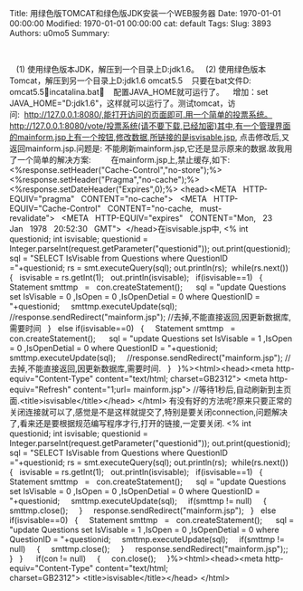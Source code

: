 Title: 用绿色版TOMCAT和绿色版JDK安装一个WEB服务器
Date: 1970-01-01 00:00:00
Modified: 1970-01-01 00:00:00
cat: default
Tags: 
Slug: 3893
Authors: u0mo5 
Summary: 

 


   (1) 使用绿色版本JDK，解压到一个目录上D:jdk1.6。   (2) 使用绿色版本Tomcat，解压到另一个目录上D:jdk1.6	omcat5.5    只要在bat文件D:	omcat5.5incatalina.bat，    配置JAVA_HOME就可运行了。    增加：set JAVA_HOME="D:jdk1.6"，这样就可以运行了。测试tomcat，访问:  http://127.0.0.1:8080/,能打开访问的页面即可.用一个简单的投票系统。http://127.0.0.1:8080/vote/投票系统(请不要下载,已经加密)其中,有一个管理界面的mainform.jsp上有一个按钮,修改数据,所链接的是isvisable.jsp, 点击修改后,又返回mainform.jsp.问题是: 不能刷新mainform.jsp,它还是显示原来的数据.故我用了一个简单的解决方案:         在mainform.jsp上,禁止缓存,如下:&lt;%response.setHeader("Cache-Control","no-store");%&gt;&lt;%response.setHeader("Pragma","no-cache");%&gt;&lt;%response.setDateHeader("Expires",0);%&gt;
&lt;head&gt;&lt;META   HTTP-EQUIV="pragma"   CONTENT="no-cache"&gt;   &lt;META   HTTP-EQUIV="Cache-Control"   CONTENT="no-cache,   must-revalidate"&gt;   &lt;META   HTTP-EQUIV="expires"   CONTENT="Mon,   23   Jan   1978   20:52:30   GMT"&gt;  &lt;/head&gt;在isvisable.jsp中,
&lt;% int questionid; int isvisable; questionid = Integer.parseInt(request.getParameter("questionid")); out.print(questionid); sql = "SELECT IsVisable from Questions where QuestionID ="+questionid; rs = smt.executeQuery(sql); out.println(rs);
 while(rs.next())  {   isvisable = rs.getInt(1);   out.println(isvisable);   if(isvisable==1)   {     Statement smttmp   =   con.createStatement();      sql = "update Questions set IsVisable = 0 ,IsOpen = 0 ,IsOpenDetial = 0 where QuestionID = "+questionid;     smttmp.executeUpdate(sql);     //response.sendRedirect("mainform.jsp"); //去掉,不能直接返回,因更新数据库,需要时间   }   else if(isvisable==0)   {     Statement smttmp   =   con.createStatement();      sql = "update Questions set IsVisable = 1 ,IsOpen = 0 ,IsOpenDetial = 0 where QuestionID = "+questionid;     smttmp.executeUpdate(sql);     //response.sendRedirect("mainform.jsp"); //去掉,不能直接返回,因更新数据库,需要时间.   }
  }%&gt;&lt;html&gt;&lt;head&gt;&lt;meta http-equiv="Content-Type" content="text/html; charset=GB2312"&gt; &lt;meta http-equiv="Refresh" content="1;url= mainform.jsp"&gt; //等待1秒后,自动刷新到主页面.&lt;title&gt;isvisable&lt;/title&gt;&lt;/head&gt;
&lt;/html&gt;
有没有好的方法呢?原来只要正常的关闭连接就可以了,感觉是不是这样就提交了,特别是要关闭connection,问题解决了,看来还是要根据规范编写程序才行,打开的链接,一定要关闭.
&lt;% int questionid; int isvisable; questionid = Integer.parseInt(request.getParameter("questionid")); out.print(questionid); sql = "SELECT IsVisable from Questions where QuestionID ="+questionid; rs = smt.executeQuery(sql); out.println(rs);
 while(rs.next())  {   isvisable = rs.getInt(1);   out.println(isvisable);   if(isvisable==1)   {     Statement smttmp   =   con.createStatement();      sql = "update Questions set IsVisable = 0 ,IsOpen = 0 ,IsOpenDetial = 0 where QuestionID = "+questionid;     smttmp.executeUpdate(sql);     if(smttmp != null)     {     smttmp.close();     }     response.sendRedirect("mainform.jsp");   }   else if(isvisable==0)   {     Statement smttmp   =   con.createStatement();      sql = "update Questions set IsVisable = 1 ,IsOpen = 0 ,IsOpenDetial = 0 where QuestionID = "+questionid;     smttmp.executeUpdate(sql);     if(smttmp != null)     {     smttmp.close();     }     response.sendRedirect("mainform.jsp");;   }
  }
     if(con != null)     {     con.close();     }%&gt;&lt;html&gt;&lt;head&gt;&lt;meta http-equiv="Content-Type" content="text/html; charset=GB2312"&gt; &lt;title&gt;isvisable&lt;/title&gt;&lt;/head&gt;
&lt;/html&gt;





